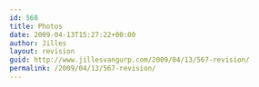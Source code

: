 ```yaml
---
id: 568
title: Photos
date: 2009-04-13T15:27:22+00:00
author: Jilles
layout: revision
guid: http://www.jillesvangurp.com/2009/04/13/567-revision/
permalink: /2009/04/13/567-revision/
---
```

